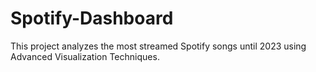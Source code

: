 # Spotify-Dashboard
This project analyzes the most streamed Spotify songs until 2023 using Advanced Visualization Techniques.
